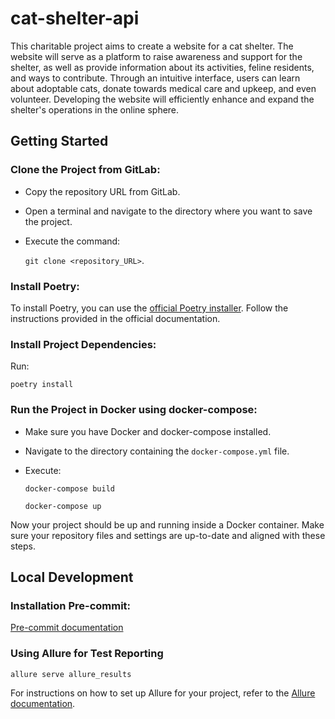 # cat-shelter-api
This charitable project aims to create a website for a cat shelter. The website will serve as a platform to raise awareness and support for the shelter, as well as provide information about its activities, feline residents, and ways to contribute. Through an intuitive interface, users can learn about adoptable cats, donate towards medical care and upkeep, and even volunteer. Developing the website will efficiently enhance and expand the shelter's operations in the online sphere.

## Getting Started
### **Clone the Project from GitLab:**

-   Copy the repository URL from GitLab.
-   Open a terminal and navigate to the directory where you want to save the project.
-   Execute the command:

    `git clone <repository_URL>`.

### **Install Poetry:**

To install Poetry, you can use the [official Poetry installer](https://python-poetry.org/docs/#installing-with-the-official-installer). Follow the instructions provided in the official documentation.

### **Install Project Dependencies:**

   Run:

   `poetry install`

### **Run the Project in Docker using docker-compose:**

-   Make sure you have Docker and docker-compose installed.
-   Navigate to the directory containing the `docker-compose.yml` file.
-   Execute:

    `docker-compose build`

    `docker-compose up`

Now your project should be up and running inside a Docker container. Make sure your repository files and settings are up-to-date and aligned with these steps.

## Local Development

### Installation Pre-commit:

[Pre-commit documentation](./documentation/pre-commit-config.md)

### Using Allure for Test Reporting

```bash
allure serve allure_results
```
For instructions on how to set up Allure for your project, refer to the [Allure documentation](./documentation/allure-setup.md).
